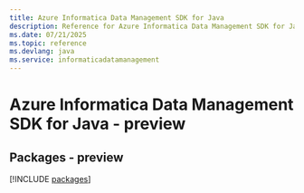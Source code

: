```yaml
---
title: Azure Informatica Data Management SDK for Java
description: Reference for Azure Informatica Data Management SDK for Java
ms.date: 07/21/2025
ms.topic: reference
ms.devlang: java
ms.service: informaticadatamanagement
---
```

# Azure Informatica Data Management SDK for Java - preview
## Packages - preview
[!INCLUDE [packages](informatica-data-management-index.md)]